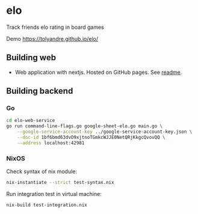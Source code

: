 # elo
Track friends elo rating in board games

Demo https://tolyandre.github.io/elo/


## Building web

- Web application with nextjs. Hosted on GitHub pages. See [readme](./nextjs/README.md).

## Building backend

### Go
```bash
cd elo-web-service
go run command-line-flags.go google-sheet-elo.go main.go \
    --google-service-account-key ../google-service-account-key.json \
    --doc-id 1bf6bmd63dvO9xjtnoTGmkcWJJE0NetQRjKkgcQvovQQ \
    --address localhost:42981
```

### NixOS

Check syntax of nix module:
```bash
nix-instantiate --strict test-syntax.nix
```

Run integration test in virtual machine:
```bash
nix-build test-integration.nix
```


